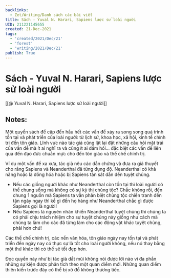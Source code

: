 ```yaml
---
backlinks:
  - Zet/Writing/Danh sách các bài viết
title: Sách - Yuval N. Harari, Sapiens lược sử loài người
UID: 211221145655
created: 21-Dec-2021
tags:
  - 'created/2021/Dec/21'
  - 'forest'
  - 'writing/2021/Dec/21'
publish: True
---
```

# Sách - Yuval N. Harari, Sapiens lược sử loài người

[[@ Yuval N. Harari, Sapiens lược sử loài người]]

## Notes:

Một quyển sách đề cập đến hầu hết các vấn đề xảy ra song song quá trình tồn tại và phát triển của loài người: từ lịch sử, khoa học, xã hội, kinh tế chính trị đến tôn giáo. Lĩnh vực nào tác giả cũng lật lại đặt những câu hỏi mặt trái của vấn đề mà ít ai nghĩ ra và cũng ít ai dám hỏi... đặc biệt các vấn đề liên qua đến đạo đức chuẩn mực cho đến tôn giáo và thể chế chính trị.

Ví dụ một vấn đề xa xưa, tác giả nêu các dẫn chứng và đưa ra giả thuyết cho rằng Sapiens và Neanderthal đã từng đụng độ. Neanderthal có khả năng hoặc là đồng hóa hoặc bị Sapiens tàn sát dẫn đến tuyệt chủng. 

- Nếu các giống người khác như Neanderthal còn tồn tại thì loài người có thể chung sống mà không có sự kỳ thị chủng tộc? Chắc không rồi, đến chung 1 nguồn mà Sapiens ta vẫn phân biệt chủng tộc chiến tranh đến tận ngày ngay thì kể gì đến họ hàng như Neanderthal chắc gì được Sapiens gọi là người!
- Nếu Sapiens là nguyên nhân khiến Neanderthal tuyệt chủng thì chúng ta có phải chịu trách nhiệm cho sự tuyệt chủng này giống như cách mà chúng ta làm cho các đã từng làm cho các động vật khác tuyệt chủng, phải hơn chứ!

Các thể chế chính trị, các nền văn hóa, tôn giáo ngày nay tồn tại và phát triển đến ngày nay có thực sự là tốt cho loài người không, nếu nó thay bằng một thứ khác thì có thể sẽ tốt đẹp hơn.

Đọc quyển này như bị tác giả dắt mũi không nói được lời nào vì đa phần những sự kiện được phân tích theo một quan điểm mới. Những quan điểm thiên kiến trước đây có thể bị xô đổ không thương tiếc.
